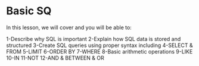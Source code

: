 # Basic SQ
In this lesson, we will cover and you will be able to:

1-Describe why SQL is important
2-Explain how SQL data is stored and structured
3-Create SQL queries using proper syntax including
4-SELECT & FROM
5-LIMIT
6-ORDER BY
7-WHERE
8-Basic arithmetic operations
9-LIKE
10-IN
11-NOT
12-AND & BETWEEN & OR

